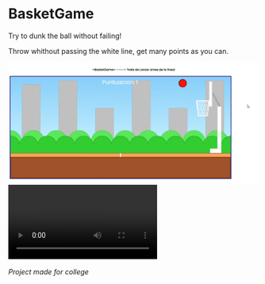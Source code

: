 # BasketGame
Try to dunk the ball without failing!

Throw whithout passing the white line, get many points as you can.

![BasketImg](media/BasketGameplay.png)
![BasketGameplay](media/GameplayCombo.mp4)

*Project made for college* 